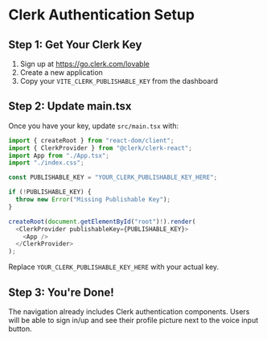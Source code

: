 # Clerk Authentication Setup

## Step 1: Get Your Clerk Key
1. Sign up at https://go.clerk.com/lovable
2. Create a new application
3. Copy your `VITE_CLERK_PUBLISHABLE_KEY` from the dashboard

## Step 2: Update main.tsx
Once you have your key, update `src/main.tsx` with:

```typescript
import { createRoot } from "react-dom/client";
import { ClerkProvider } from "@clerk/clerk-react";
import App from "./App.tsx";
import "./index.css";

const PUBLISHABLE_KEY = "YOUR_CLERK_PUBLISHABLE_KEY_HERE";

if (!PUBLISHABLE_KEY) {
  throw new Error("Missing Publishable Key");
}

createRoot(document.getElementById("root")!).render(
  <ClerkProvider publishableKey={PUBLISHABLE_KEY}>
    <App />
  </ClerkProvider>
);
```

Replace `YOUR_CLERK_PUBLISHABLE_KEY_HERE` with your actual key.

## Step 3: You're Done!
The navigation already includes Clerk authentication components. Users will be able to sign in/up and see their profile picture next to the voice input button.